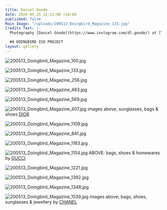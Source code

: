 ```yaml
---
title: Daniel Goode
date: 2020-05-25 12:11:00 +10:00
published: false
Main Image: "/uploads/200513_Doingbird_Magazine_133.jpg"
Credits Text: |-
  Photography [Daniel Goode](https://www.instagram.com/dl.goode/) at [The Artist Group](https://www.instagram.com/theartistgroup/)

  #A DOINGBIRD ISO PROJECT
layout: gallery
---
```


![200513_Doingbird_Magazine_100.jpg](/uploads/200513_Doingbird_Magazine_100.jpg)

![200513_Doingbird_Magazine_133.jpg](/uploads/200513_Doingbird_Magazine_133.jpg)

![200513_Doingbird_Magazine_256.jpg](/uploads/200513_Doingbird_Magazine_256.jpg)

![200513_Doingbird_Magazine_483.jpg](/uploads/200513_Doingbird_Magazine_483.jpg) 

![200513_Doingbird_Magazine_569.jpg](/uploads/200513_Doingbird_Magazine_569.jpg) 

![200513_Doingbird_Magazine_407.jpg](/uploads/200513_Doingbird_Magazine_407.jpg)
images above, sunglasses, bags & shoes [DIOR](https://www.instagram.com/dior/) 


![200513_Doingbird_Magazine_1109.jpg](/uploads/200513_Doingbird_Magazine_1109.jpg)

![200513_Doingbird_Magazine_841.jpg](/uploads/200513_Doingbird_Magazine_841.jpg)

![200513_Doingbird_Magazine_1183.jpg](/uploads/200513_Doingbird_Magazine_1183.jpg)

![200513_Doingbird_Magazine_1154.jpg](/uploads/200513_Doingbird_Magazine_1154.jpg)
ABOVE: bags, shoes & homewares by [GUCCI](https://www.instagram.com/gucci/)


![200513_Doingbird_Magazine_1221.jpg](/uploads/200513_Doingbird_Magazine_1221.jpg)

![200513_Doingbird_Magazine_1392.jpg](/uploads/200513_Doingbird_Magazine_1392.jpg)

![200513_Doingbird_Magazine_1348.jpg](/uploads/200513_Doingbird_Magazine_1348.jpg)

![200513_Doingbird_Magazine_1539.jpg](/uploads/200513_Doingbird_Magazine_1539.jpg)
images above; bags, shoes, sunglasses & jewellery by [CHANEL](https://www.instagram.com/chanelofficial/)

